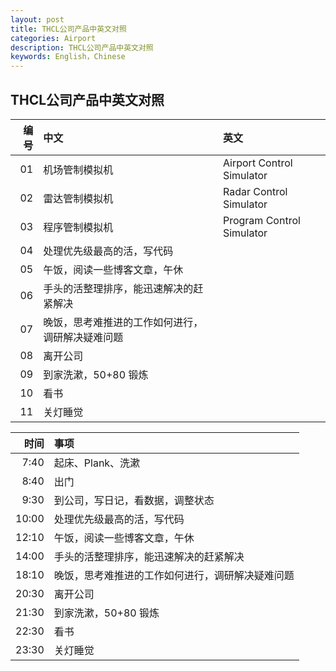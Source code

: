 ```yaml
---
layout: post
title: THCL公司产品中英文对照
categories: Airport
description: THCL公司产品中英文对照
keywords: English，Chinese
---
```


## THCL公司产品中英文对照


|  编号| 中文                                             |  英文                                             |
|-----:|:-------------------------------------------------| :-------------------------------------------------|
|  01  | 机场管制模拟机                                    | Airport Control Simulator                         |
|  02  | 雷达管制模拟机                                    | Radar Control Simulator                           |
|  03  | 程序管制模拟机                                    | Program Control Simulator                         |
|  04  | 处理优先级最高的活，写代码                       |
|  05  | 午饭，阅读一些博客文章，午休                     |
|  06  | 手头的活整理排序，能迅速解决的赶紧解决           |
|  07  | 晚饭，思考难推进的工作如何进行，调研解决疑难问题 |
|  08  | 离开公司                                         |
|  09  | 到家洗漱，50+80 锻炼                             |
|  10  | 看书                                             |
|  11  | 关灯睡觉                                         |





|  时间 | 事项                                             |
|------:|:-------------------------------------------------|
|  7:40 | 起床、Plank、洗漱                                |
|  8:40 | 出门                                             |
|  9:30 | 到公司，写日记，看数据，调整状态                 |
| 10:00 | 处理优先级最高的活，写代码                       |
| 12:10 | 午饭，阅读一些博客文章，午休                     |
| 14:00 | 手头的活整理排序，能迅速解决的赶紧解决           |
| 18:10 | 晚饭，思考难推进的工作如何进行，调研解决疑难问题 |
| 20:30 | 离开公司                                         |
| 21:30 | 到家洗漱，50+80 锻炼                             |
| 22:30 | 看书                                             |
| 23:30 | 关灯睡觉                                         |
